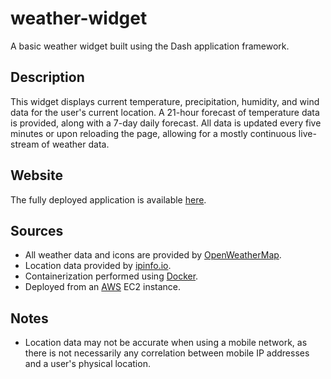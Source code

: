 # weather-widget
A basic weather widget built using the Dash application framework.

## Description
This widget displays current temperature, precipitation, humidity, and wind data for the user's current location. A 21-hour forecast of temperature data is provided, along with a 7-day daily forecast. All data is updated every five minutes or upon reloading the page, allowing for a mostly continuous live-stream of weather data.

## Website
The fully deployed application is available [here](http://18.222.202.114:8050/).

## Sources
- All weather data and icons are provided by [OpenWeatherMap](https://openweathermap.org/).
- Location data provided by [ipinfo.io](https://ipinfo.io/).
- Containerization performed using [Docker](https://www.docker.com/).
- Deployed from an [AWS](https://aws.amazon.com/) EC2 instance.

## Notes
- Location data may not be accurate when using a mobile network, as there is not necessarily any correlation between mobile IP addresses and a user's physical location.